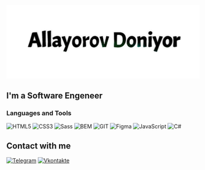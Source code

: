 ![header](https://github.com/DoniyorCoach/doniyorcoach/blob/master/Logo.png)


## I'm a Software Engeneer


### Languages and Tools
![HTML5](https://img.shields.io/badge/-HTML5-%2320232a.svg?style=for-the-badge&logo=HTML5&logoColor=f06529) 
![CSS3](https://img.shields.io/badge/-CSS3-%2320232a.svg?style=for-the-badge&logo=CSS3&logoColor=2965f1) 
![Sass](https://img.shields.io/badge/-Sass-%2320232a.svg?style=for-the-badge&logo=Sass&logoColor=CD6799) 
![BEM](https://img.shields.io/badge/-BEM-%2320232a.svg?style=for-the-badge&logo=BEM&logoColor=#309ED8) 
![GIT](https://img.shields.io/badge/-GIT-%2320232a.svg?style=for-the-badge&logo=GIT) 
![Figma](https://img.shields.io/badge/-Figma-%2320232a.svg?style=for-the-badge&logo=Figma) 
![JavaScript](https://img.shields.io/badge/-JavaScript-%2320232a.svg?style=for-the-badge&logo=JavaScript&logoColor=E9D54D) 
![C#](https://img.shields.io/badge/-c%23-%2320232a.svg?style=for-the-badge&logo=C-sharp&logoColor=9b4993)

## Сontact with me
[![Telegram](https://img.shields.io/badge/-Telegram-%2320232a.svg?style=for-the-badge&logo=Telegram&logoColor=f06529)](https://t.me/doniyor_coach)
[![Vkontakte](https://img.shields.io/badge/-Vkontakte-%2320232a.svg?style=for-the-badge&logo=Vk&logoColor=4F7DB3)](https://vk.com/stalkiz)
